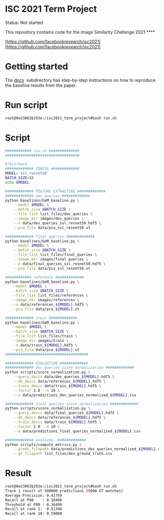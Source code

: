 # ISC 2021 Term Project

Status: Not started

This repository contains code for the Image Similarity Challenge 2021.****

[https://github.com/facebookresearch/isc2021](https://github.com/facebookresearch/isc2021)

# **Getting started**

The [docs](https://github.com/facebookresearch/isc2021/blob/main/docs)  subdirectory has step-by-step instructions on how to reproduce the baseline results from the paper.

# Run script

```bash
root@9e23863b293e:/isc2021_term_project#bash run.sh
```

# Script

```bash
############ run.sh ##############
##################################

#!bin/bash
############# CONFIG #############
MODEL='ssl_resnet50'
BATCH_SIZE=32
echo $MODEL

############# FEATURE EXTRACTING #############
############# dev queries #############
python baselines/GeM_baseline.py \
    --model $MODEL \
    --batch_size $BATCH_SIZE \
    --file_list list_files/dev_queries \
    --image_dir images/dev_queries \
    --o data/dev_queries_ssl_resnet50.hdf5 \
    --pca_file data/pca_ssl_resnet50.vt

############# final queries #############
python baselines/GeM_baseline.py \
    --model $MODEL \
    --batch_size $BATCH_SIZE \
    --file_list list_files/final_queries \
    --image_dir images/final_queries \
    --o data/final_queries_ssl_resnet50.hdf5 \
    --pca_file data/pca_ssl_resnet50.vt

############ reference #############
python baselines/GeM_baseline.py \
   --model $MODEL \
   --batch_size $BATCH_SIZE \
   --file_list list_files/references \
   --image_dir images/references \
   --o data/references_${MODEL}.hdf5 \
   --pca_file data/pca_${MODEL}.vt

############# train #############
python baselines/GeM_baseline.py \
   --model $MODEL \
   --batch_size $BATCH_SIZE \
   --file_list list_files/train \
   --image_dir images/train \
   --o data/train_${MODEL}.hdf5 \
   --pca_file data/pca_${MODEL}.vt
######################################

############# EVALUATION #############
############# dev queries score normalization #############
python scripts/score_normalization.py \
    --query_descs data/dev_queries_${MODEL}.hdf5 \
    --db_descs data/references_${MODEL}.hdf5 \
    --train_descs data/train_${MODEL}.hdf5 \
    --factor 2.0 --n 10 \
    --o data/predictions_dev_queries_normalized_${MODEL}.csv

############# final queries score normalization #############
python scripts/score_normalization.py \
    --query_descs data/final_queries_${MODEL}.hdf5 \
    --db_descs data/references_${MODEL}.hdf5 \
    --train_descs data/train_${MODEL}.hdf5 \
    --factor 2.0 --n 10 \
    --o data/predictions_final_queries_normalized_${MODEL}.csv

############# evaluate  #############
python scripts/compute_metrics.py \
    --preds_filepath data/predictions_dev_queries_normalized_${MODEL}.csv \
    --gt_filepath list_files/dev_ground_truth.csv
```

# Result

```bash
root@9e23863b293e:/isc2021_term_project#bash run.sh
Track 1 result of 500000 predictions (5000 GT matches)
Average Precision: 0.41759
Recall at P90    : 0.16400
Threshold at P90 : 0.16499
Recall at rank 1:  0.51340
Recall at rank 10: 0.59000
```